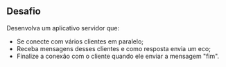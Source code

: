 ## Desafio ##
Desenvolva um aplicativo servidor que:
* Se conecte com vários clientes em paralelo;
* Receba mensagens desses clientes e como resposta envia um eco;
* Finalize a conexão com o cliente quando ele enviar a mensagem "fim".
